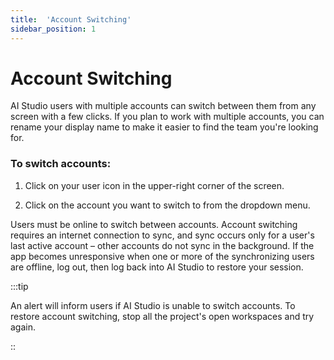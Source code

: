 ```yaml
---
title:  'Account Switching'
sidebar_position: 1
---
```

# Account Switching

AI Studio users with multiple accounts can switch between them from any screen with a few clicks. If you plan to work with multiple accounts, you can rename your display name to make it easier to find the team you're looking for.

### To switch accounts:

1. Click on your user icon in the upper-right corner of the screen.

2. Click on the account you want to switch to from the dropdown menu.

Users must be online to switch between accounts. Account switching requires an internet connection to sync, and sync occurs only for a user's last active account – other accounts do not sync in the background. If the app becomes unresponsive when one or more of the synchronizing users are offline, log out, then log back into AI Studio to restore your session.    

:::tip

An alert will inform users if AI Studio is unable to switch accounts. To restore account switching, stop all the project's open workspaces and try again.

::